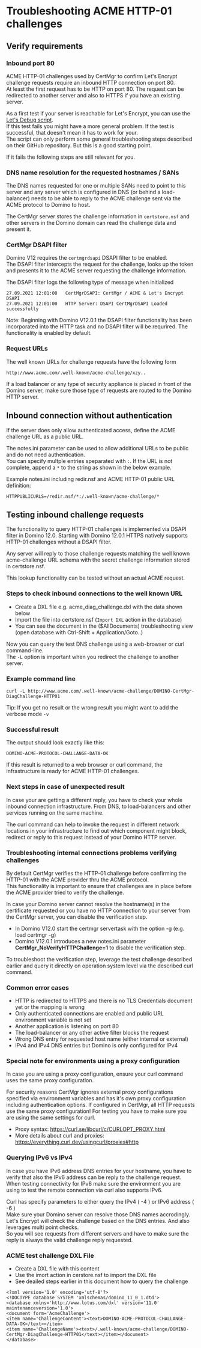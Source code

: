 # Troubleshooting ACME HTTP-01 challenges

## Verify requirements

### Inbound port 80

ACME HTTP-01 challenges used by CertMgr to confirm Let's Encrypt challenge requests require an inbound HTTP connection on port 80.  
At least the first request has to be HTTP on port 80. The request can be redirected to another server and also to HTTPS if you have an existing server.  

As a first test if your server is reachable for Let's Encrypt, you can use the [Let's Debug script](https://letsdebug.net/).  
If this test fails you might have a more general problem. If the test is successful, that doesn't mean it has to work for your.  
The script can only perform some general troubleshooting steps described on their GitHub repository. But this is a good starting point.

If it fails the following steps are still relevant for you.


### DNS name resolution for the requested hostnames / SANs

The DNS names requested for one or multiple SANs need to point to this server and any server which is configured in DNS (or behind a load-balancer) needs to be able to reply to the ACME challenge sent via the ACME protocol to Domino to host.

The CertMgr server stores the challenge information in `certstore.nsf` and other servers in the Domino domain can read the challenge data and present it.

### CertMgr DSAPI filter

Domino V12 requires the `certmgrdsapi` DSAPI filter to be enabled.  
The DSAPI filter intercepts the request for the challenge, looks up the token and presents it to the ACME server requesting the challenge information.

The DSAPI filter logs the following type of message when initialized

```
27.09.2021 12:01:00   CertMgrDSAPI: CertMgr / ACME & Let's Encrypt DSAPI
27.09.2021 12:01:00   HTTP Server: DSAPI CertMgrDSAPI Loaded successfully
```

Note: Beginning with Domino V12.0.1 the DSAPI filter functionality has been incorporated into the HTTP task and no DSAPI filter will be requrired. The functionality is enabled by default.  

### Request URLs

The well known URLs for challenge requests have the following form

```
http://www.acme.com/.well-known/acme-challenge/xzy..
```

If a load balancer or any type of security appliance is placed in front of the Domino server, make sure those type of requests are routed to the Domino HTTP server.

## Inbound connection without authentication

If the server does only allow authenticated access, define the ACME challenge URL as a public URL.

The notes.ini parameter can be used to allow additional URLs to be public and do not need authentication.  
You can specify multple entries speparated with `:`. If the URL is not complete, append a `*` to the string as shown in the below example.

Example notes.ini including redir.nsf and ACME HTTP-01 public URL definition:

```
HTTPPUBLICURLS=/redir.nsf/*:/.well-known/acme-challenge/*
```


## Testing inbound challenge requests

The functionality to query HTTP-01 challenges is implemented via DSAPI filter in Domino 12.0.
Starting with Domino 12.0.1 HTTPS natively supports HTTP-01 challenges without a DSAPI filter.    

Any server will reply to those challenge requests matching the well known acme-challenge URL schema with the secret challenge information stored in certstore.nsf.

This lookup functionality can be tested without an actual ACME request.  

### Steps to check inbound connections to the well known URL

- Create a DXL file e.g. acme_diag_challenge.dxl with the data shown below
- Import the file into certstore.nsf (`Import DXL` action in the database)
- You can see the document in the ($AllDocuments) troubleshooting view (open database with Ctrl-Shift + Application/Goto..)

Now you can query the test DNS challenge using a web-browser or curl command-line.  
The `-L` option is important when you redirect the challenge to another server.

### Example command line

```
curl -L http://www.acme.com/.well-known/acme-challenge/DOMINO-CertMgr-DiagChallenge-HTTP01
```

Tip: If you get no result or the wrong result you might want to add the verbose mode `-v`

### Successful result

The output should look exactly like this:

```
DOMINO-ACME-PROTOCOL-CHALLANGE-DATA-OK
```

If this result is returned to a web browser or curl command, the infrastructure is ready for ACME HTTP-01 challenges.

### Next steps in case of unexpected result

In case your are getting a different reply, you have to check your whole inbound connection infrastructure. From DNS, to load-balancers and other services running on the same machine.

The curl command can help to invoke the request in different network locations in your infrastructure to find out which component might block, redirect or reply to this request instead of your Domino HTTP server.


### Troubleshooting internal connections problems verifying challenges

By default CertMgr verifies the HTTP-01 challenge before confirming the HTTP-01 with the ACME provider thru the ACME protocol.   
This functionality is important to ensure that challenges are in place before the ACME provider tried to verify the challenge.

In case your Domino server cannot resolve the hostname(s) in the certificate requested or you have no HTTP connection to your server from the CertMgr server, you can disable the verification step.

- In Domino V12.0 start the certmgr servertask with the option -g (e.g. load certmgr -g)
- Domino V12.0.1 introduces a new notes.ini parameter **CertMgr_NoVerifyHTTPChallenge=1** to disable the verification step.

To troubleshoot the verification step, leverage the test challenge described earlier and query it directly on operation system level via the described curl command.


### Common error cases

- HTTP is redirected to HTTPS and there is no TLS Credentials document yet or the mapping is wrong
- Only authenticated connections are enabled and public URL environment variable is not set
- Another application is listening on port 80
- The load-balancer or any other active filter blocks the request
- Wrong DNS entry for requested host name (either internal or external)
- IPv4 and IPv4 DNS entries but Domino is only configured for IPv4


### Special note for environments using a proxy configuration

In case you are using a proxy configuration, ensure your curl command uses the same proxy configuration.

For security reasons CertMgr ignores external proxy configurations specified via environment variables and has it's own proxy configuration including authentication options. If configured in CertMgr, all HTTP requests use the same proxy configuration! For testing you have to make sure you are using the same settings for curl.

- Proxy syntax: https://curl.se/libcurl/c/CURLOPT_PROXY.html
- More details about curl and proxies: https://everything.curl.dev/usingcurl/proxies#http


### Querying IPv6 vs IPv4

In case you have IPv6 address DNS entries for your hostname, you have to verify that also the IPv6 address can be reply to the challenge request.  
When testing connectivity for IPv6 make sure the environment you are using to test the remote connection via curl also supports IPv6.

Curl has specify parameters to either query the IPv4 ( -4 ) or IPv6 address ( -6 )  
Make sure your Domino server can resolve those DNS names accrodingly.
Let's Encrypt will check the challenge based on the DNS entries. And also leverages multi point checks.  
So you will see requests from different servers and have to make sure the reply is always the valid challenge reply requested. 


### ACME test challenge DXL File

- Create a DXL file with this content
- Use the imort action in cerstore.nsf to import the DXL file
- See deailed steps earlier in this document how to query the challenge


```
<?xml version='1.0' encoding='utf-8'?>
<!DOCTYPE database SYSTEM 'xmlschemas/domino_11_0_1.dtd'>
<database xmlns='http://www.lotus.com/dxl' version='11.0' maintenanceversion='1.0'>
<document form='AcmeChallenge'>
<item name='ChallengeContent'><text>DOMINO-ACME-PROTOCOL-CHALLANGE-DATA-OK</text></item>
<item name='ChallengeName'><text>/.well-known/acme-challenge/DOMINO-CertMgr-DiagChallenge-HTTP01</text></item></document>
</database>
```

